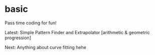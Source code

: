 # basic

Pass time coding for fun!

Latest: Simple Pattern Finder and Extrapolator [arithmetic & geometric progression]

Next: Anything about curve fitting hehe
